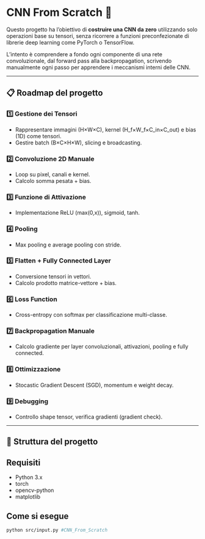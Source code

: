 # CNN From Scratch 🚀

Questo progetto ha l’obiettivo di **costruire una CNN da zero** utilizzando solo operazioni base su tensori, senza ricorrere a funzioni preconfezionate di librerie deep learning come PyTorch o TensorFlow.

L’intento è comprendere a fondo ogni componente di una rete convoluzionale, dal forward pass alla backpropagation, scrivendo manualmente ogni passo per apprendere i meccanismi interni delle CNN.

---

## 📋 Roadmap del progetto

### 1️⃣ Gestione dei Tensori  
- Rappresentare immagini (H×W×C), kernel (H_f×W_f×C_in×C_out) e bias (1D) come tensori.  
- Gestire batch (B×C×H×W), slicing e broadcasting.

### 2️⃣ Convoluzione 2D Manuale  
- Loop su pixel, canali e kernel.  
- Calcolo somma pesata + bias.

### 3️⃣ Funzione di Attivazione  
- Implementazione ReLU (max(0,x)), sigmoid, tanh.

### 4️⃣ Pooling  
- Max pooling e average pooling con stride.

### 5️⃣ Flatten + Fully Connected Layer  
- Conversione tensori in vettori.  
- Calcolo prodotto matrice-vettore + bias.

### 6️⃣ Loss Function  
- Cross-entropy con softmax per classificazione multi-classe.

### 7️⃣ Backpropagation Manuale  
- Calcolo gradiente per layer convoluzionali, attivazioni, pooling e fully connected.

### 8️⃣ Ottimizzazione  
- Stocastic Gradient Descent (SGD), momentum e weight decay.

### 9️⃣ Debugging  
- Controllo shape tensor, verifica gradienti (gradient check).

---

## 📂 Struttura del progetto


## Requisiti
- Python 3.x
- torch
- opencv-python
- matplotlib

## Come si esegue

```bash
python src/input.py #CNN_From_Scratch